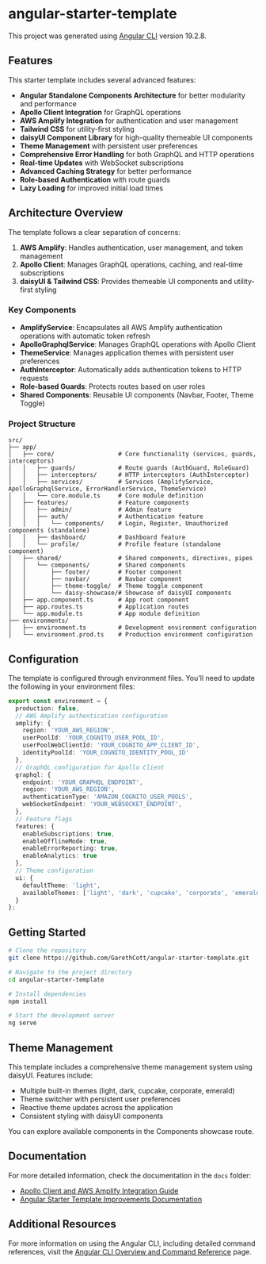 # angular-starter-template

This project was generated using [Angular CLI](https://github.com/angular/angular-cli) version 19.2.8.

## Features

This starter template includes several advanced features:

- **Angular Standalone Components Architecture** for better modularity and performance
- **Apollo Client Integration** for GraphQL operations
- **AWS Amplify Integration** for authentication and user management
- **Tailwind CSS** for utility-first styling 
- **daisyUI Component Library** for high-quality themeable UI components
- **Theme Management** with persistent user preferences
- **Comprehensive Error Handling** for both GraphQL and HTTP operations
- **Real-time Updates** with WebSocket subscriptions
- **Advanced Caching Strategy** for better performance
- **Role-based Authentication** with route guards
- **Lazy Loading** for improved initial load times

## Architecture Overview

The template follows a clear separation of concerns:

1. **AWS Amplify**: Handles authentication, user management, and token management
2. **Apollo Client**: Manages GraphQL operations, caching, and real-time subscriptions
3. **daisyUI & Tailwind CSS**: Provides themeable UI components and utility-first styling

### Key Components

- **AmplifyService**: Encapsulates all AWS Amplify authentication operations with automatic token refresh
- **ApolloGraphqlService**: Manages GraphQL operations with Apollo Client
- **ThemeService**: Manages application themes with persistent user preferences
- **AuthInterceptor**: Automatically adds authentication tokens to HTTP requests
- **Role-based Guards**: Protects routes based on user roles
- **Shared Components**: Reusable UI components (Navbar, Footer, Theme Toggle)

### Project Structure

```
src/
├── app/
│   ├── core/                  # Core functionality (services, guards, interceptors)
│   │   ├── guards/            # Route guards (AuthGuard, RoleGuard)
│   │   ├── interceptors/      # HTTP interceptors (AuthInterceptor)
│   │   ├── services/          # Services (AmplifyService, ApolloGraphqlService, ErrorHandlerService, ThemeService)
│   │   └── core.module.ts     # Core module definition
│   ├── features/              # Feature components
│   │   ├── admin/             # Admin feature
│   │   ├── auth/              # Authentication feature
│   │   │   └── components/    # Login, Register, Unauthorized components (standalone)
│   │   ├── dashboard/         # Dashboard feature
│   │   └── profile/           # Profile feature (standalone component)
│   ├── shared/                # Shared components, directives, pipes
│   │   └── components/        # Shared components
│   │       ├── footer/        # Footer component
│   │       ├── navbar/        # Navbar component 
│   │       ├── theme-toggle/  # Theme toggle component
│   │       └── daisy-showcase/# Showcase of daisyUI components
│   ├── app.component.ts       # App root component
│   ├── app.routes.ts          # Application routes
│   └── app.module.ts          # App module definition
├── environments/
│   ├── environment.ts         # Development environment configuration
│   └── environment.prod.ts    # Production environment configuration
```

## Configuration

The template is configured through environment files. You'll need to update the following in your environment files:

```typescript
export const environment = {
  production: false,
  // AWS Amplify authentication configuration
  amplify: {
    region: 'YOUR_AWS_REGION',
    userPoolId: 'YOUR_COGNITO_USER_POOL_ID',
    userPoolWebClientId: 'YOUR_COGNITO_APP_CLIENT_ID',
    identityPoolId: 'YOUR_COGNITO_IDENTITY_POOL_ID'
  },
  // GraphQL configuration for Apollo Client
  graphql: {
    endpoint: 'YOUR_GRAPHQL_ENDPOINT',
    region: 'YOUR_AWS_REGION',
    authenticationType: 'AMAZON_COGNITO_USER_POOLS',
    webSocketEndpoint: 'YOUR_WEBSOCKET_ENDPOINT',
  },
  // Feature flags
  features: {
    enableSubscriptions: true,
    enableOfflineMode: true,
    enableErrorReporting: true,
    enableAnalytics: true
  },
  // Theme configuration
  ui: {
    defaultTheme: 'light',
    availableThemes: ['light', 'dark', 'cupcake', 'corporate', 'emerald']
  }
};
```

## Getting Started

```bash
# Clone the repository
git clone https://github.com/GarethCott/angular-starter-template.git

# Navigate to the project directory
cd angular-starter-template

# Install dependencies
npm install

# Start the development server
ng serve
```

## Theme Management

This template includes a comprehensive theme management system using daisyUI. Features include:

- Multiple built-in themes (light, dark, cupcake, corporate, emerald)
- Theme switcher with persistent user preferences
- Reactive theme updates across the application
- Consistent styling with daisyUI components

You can explore available components in the Components showcase route.

## Documentation

For more detailed information, check the documentation in the `docs` folder:

- [Apollo Client and AWS Amplify Integration Guide](docs/APOLLO_AMPLIFY_INTEGRATION.md)
- [Angular Starter Template Improvements Documentation](docs/ANGULAR_STARTER_TEMPLATE_IMPROVEMENTS.md)

## Additional Resources

For more information on using the Angular CLI, including detailed command references, visit the [Angular CLI Overview and Command Reference](https://angular.dev/tools/cli) page.

